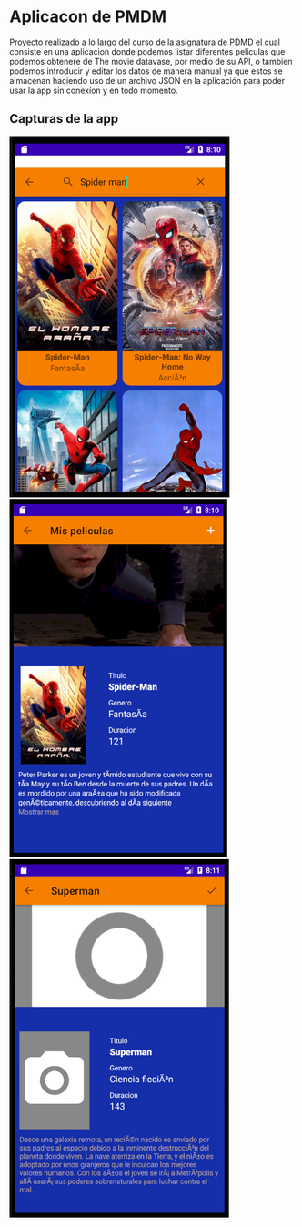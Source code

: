 # Aplicacon de PMDM
Proyecto realizado a lo largo del curso de la asignatura de PDMD el cual consiste en una aplicacion donde 
podemos listar diferentes peliculas que podemos obtenere de The movie datavase, por medio de su API, o tambien podemos
introducir y editar los datos de manera manual ya que estos se almacenan haciendo uso de un archivo JSON en la aplicación
para poder usar la app sin conexíon y en todo momento.

## Capturas de la app

![Alt text](/Screenshots/Lista.png?raw=true "Pantalla de la lista")
![Alt text](/Screenshots/Detalles.png?raw=true "Pantalla de los detalles de una pelicula")
![Alt text](/Screenshots/Edicion.png?raw=true "Edición de una película almacenada")
